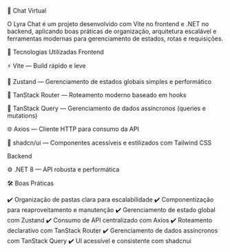 💬 Chat Virtual

O Lyra Chat é um projeto desenvolvido com Vite no frontend e .NET no backend, aplicando boas práticas de organização, arquitetura escalável e ferramentas modernas para gerenciamento de estados, rotas e requisições.

🚀 Tecnologias Utilizadas
Frontend

⚡ Vite
 — Build rápido e leve

🎯 Zustand
 — Gerenciamento de estados globais simples e performático

🧭 TanStack Router
 — Roteamento moderno baseado em hooks

🔄 TanStack Query
 — Gerenciamento de dados assíncronos (queries e mutations)

🌐 Axios
 — Cliente HTTP para consumo da API

🎨 shadcn/ui
 — Componentes acessíveis e estilizados com Tailwind CSS

Backend

⚙️ .NET 8
 — API robusta e performática
 
🛠️ Boas Práticas

✔️ Organização de pastas clara para escalabilidade
✔️ Componentização para reaproveitamento e manutenção
✔️ Gerenciamento de estado global com Zustand
✔️ Consumo de API centralizado com Axios
✔️ Roteamento declarativo com TanStack Router
✔️ Gerenciamento de dados assíncronos com TanStack Query
✔️ UI acessível e consistente com shadcnui